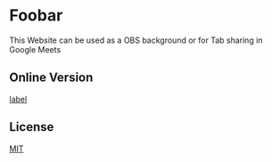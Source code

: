 # Foobar

This Website can be used as a OBS background or for Tab sharing in Google Meets

## Online Version
[label](https://www.rv-pfeil-magstadt.de/onlinetraining/)

## License

[MIT](https://choosealicense.com/licenses/mit/)
